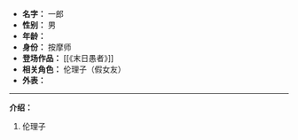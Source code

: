 
- **名字：** 一郎
- **性别：** 男
- **年龄：** 
- **身份：** 按摩师
- **登场作品：** [[《末日愚者》]]
- **相关角色：** 伦理子（假女友）
- **外表：** 

---

**介绍：** 

1. 伦理子
